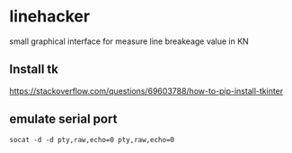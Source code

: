 # linehacker
small graphical interface for measure line breakeage value in KN 


## Install tk
https://stackoverflow.com/questions/69603788/how-to-pip-install-tkinter

## emulate serial port
```socat -d -d pty,raw,echo=0 pty,raw,echo=0```